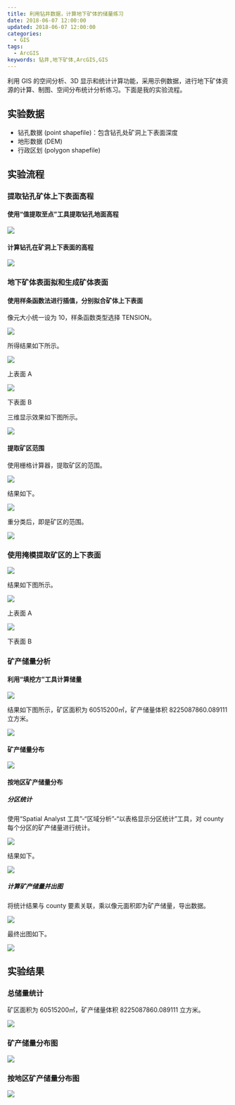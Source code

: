 ```yaml
---
title: 利用钻井数据，计算地下矿体的储量练习
date: 2018-06-07 12:00:00
updated: 2018-06-07 12:00:00
categories:
  - GIS
tags:
  - ArcGIS
keywords: 钻井,地下矿体,ArcGIS,GIS
---
```


利用 GIS 的空间分析、3D 显示和统计计算功能，采用示例数据，进行地下矿体资源的计算、制图、空间分布统计分析练习。下面是我的实验流程。

<!--more-->

## 实验数据

- 钻孔数据 (point shapefile)：包含钻孔处矿洞上下表面深度
- 地形数据 (DEM)
- 行政区划 (polygon shapefile)

## 实验流程

### 提取钻孔矿体上下表面高程

#### 使用“值提取至点”工具提取钻孔地面高程

![](https://img.iszy.xyz/20190318214347.png)

#### 计算钻孔在矿洞上下表面的高程

![](https://img.iszy.xyz/20190318214356.png)

### 地下矿体表面拟和生成矿体表面

#### 使用样条函数法进行插值，分别拟合矿体上下表面

像元大小统一设为 10，样条函数类型选择 TENSION。

![](https://img.iszy.xyz/20190318214411.png)

所得结果如下所示。

![](https://img.iszy.xyz/20190318214428.png)

上表面 A

![](https://img.iszy.xyz/20190318214440.png)

下表面 B

三维显示效果如下图所示。

![](https://img.iszy.xyz/20190318214519.png)

#### 提取矿区范围

使用栅格计算器，提取矿区的范围。

![](https://img.iszy.xyz/20190318214555.png)

结果如下。

![](https://img.iszy.xyz/20190318214608.png)

重分类后，即是矿区的范围。

![](https://img.iszy.xyz/20190318214618.png)

### 使用掩模提取矿区的上下表面

![](https://img.iszy.xyz/20190318214629.png)

结果如下图所示。

![](https://img.iszy.xyz/20190318214645.png)

上表面 A

![](https://img.iszy.xyz/20190318214659.png)

下表面 B

### 矿产储量分析

#### 利用“填挖方”工具计算储量

![](https://img.iszy.xyz/20190318214710.png)

结果如下图所示，矿区面积为 60515200㎡，矿产储量体积 8225087860.089111 立方米。

![](https://img.iszy.xyz/20190318214721.png)

#### 矿产储量分布

![](https://img.iszy.xyz/20190318214735.png)

#### 按地区矿产储量分布

##### 分区统计

使用“Spatial Analyst 工具”-“区域分析”-“以表格显示分区统计”工具，对 county 每个分区的矿产储量进行统计。

![](https://img.iszy.xyz/20190318214748.png)

结果如下。

![](https://img.iszy.xyz/20190318214800.png)

##### 计算矿产储量并出图

将统计结果与 county 要素关联，乘以像元面积即为矿产储量，导出数据。

![](https://img.iszy.xyz/20190318214813.png)

最终出图如下。

![](https://img.iszy.xyz/20190318214825.png)

## 实验结果

### 总储量统计

矿区面积为 60515200㎡，矿产储量体积 8225087860.089111 立方米。

![](https://img.iszy.xyz/20190318214836.png)

### 矿产储量分布图

![](https://img.iszy.xyz/20190318214847.png)

### 按地区矿产储量分布图

![](https://img.iszy.xyz/20190318214856.png)
